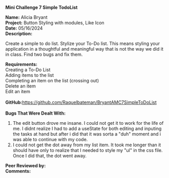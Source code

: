 <b>Mini Challenge 7 Simple TodoList</b>

<b>Name:</b> Alicia Bryant<br>
<b>Project:</b> Button Styling with modules, Like Icon<br>
<b>Date:</b> 05/16/2024 <br>
<strong>Description:</strong><br>

Create a simple to do list.
Stylize your To-Do list. This means styling your application in a thoughtful and meaningful way that is not the way we did it in class.
Find two bugs and fix them.

<b>Requirements:</b><br>
Creating a To-Do List<br>
Adding items to the list<br>
Completing an item on the list (crossing out)<br>
Delete an item<br>
Edit an item
<br><br>
<b>GitHub:</b>https://github.com/Raquelbateman/BryantAMC7SimpleToDoList<br><br>
<b>Bugs That Were Dealt With:</b>
1. The edit button drove me insane. I could not get it to work for the life of me. I didnt realize I had to add a useState for both editing and inputing the tasks at hand but after i did that it was sorta a "duh" moment and i was able to continue with my code.
2. I could not get the dot away from my list item. It took me longer than it should have only to realize that I needed to style my "ul" in the css file. Once I did that, the dot went away.

<b>Peer Reviewed by:</b>  <br>
<b>Comments:</b>   <br> 
<br>
<br>
<br>
<br>
